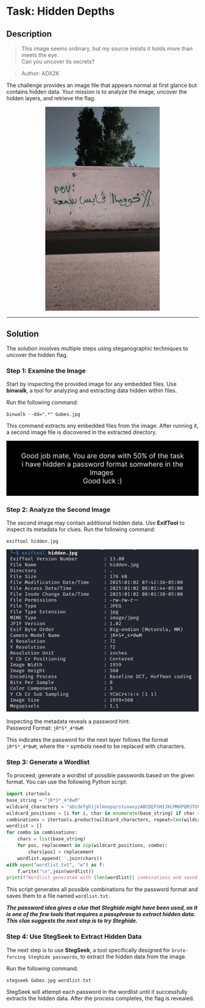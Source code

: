 
# Task: Hidden Depths

## Description
> This image seems ordinary, but my source insists it holds more than meets the eye.  
> Can you uncover its secrets?

> Author: ADX2K

The challenge provides an image file that appears normal at first glance but contains hidden data. Your mission is to analyze the image, uncover the hidden layers, and retrieve the flag.

<div align="center">
  <img src="Gabes.jpg" alt="Task Image" width="300">
</div>



---

## Solution

The solution involves multiple steps using steganographic techniques to uncover the hidden flag.

### Step 1: Examine the Image
Start by inspecting the provided image for any embedded files. Use **binwalk**, a tool for analyzing and extracting data hidden within files.

Run the following command:  
```
binwalk --dd=".*" Gabes.jpg
```

This command extracts any embedded files from the image. After running it, a second image file is discovered in the extracted directory.

<div align="center">
  <img src="hidden.jpg" alt="Hidden Image">
</div>

### Step 2: Analyze the Second Image
The second image may contain additional hidden data. Use **ExifTool** to inspect its metadata for clues. Run the following command:  
```
exiftool hidden.jpg
```
<div align="center">
  <img src="Exiftool.png" alt="Exiftool">
</div>

Inspecting the metadata reveals a password hint:  
Password Format: ``jR*S*_4*0wM``

This indicates the password for the next layer follows the format `jR*S*_4*0wM`, where the `*` symbols need to be replaced with characters.



### Step 3: Generate a Wordlist
To proceed, generate a wordlist of possible passwords based on the given format. You can use the following Python script:

```python 
import itertools
base_string = "jR*S*_4*0wM"
wildcard_characters = "abcdefghijklmnopqrstuvwxyzABCDEFGHIJKLMNOPQRSTUVWXYZ0123456789_$*"
wildcard_positions = [i for i, char in enumerate(base_string) if char == '*']
combinations = itertools.product(wildcard_characters, repeat=len(wildcard_positions))
wordlist = []
for combo in combinations:
    chars = list(base_string)
    for pos, replacement in zip(wildcard_positions, combo):
        chars[pos] = replacement
    wordlist.append(''.join(chars))
with open("wordlist.txt", "w") as f:
    f.write("\n".join(wordlist))
print(f"Wordlist generated with {len(wordlist)} combinations and saved to 'wordlist.txt'.")
```

This script generates all possible combinations for the password format and saves them to a file named `wordlist.txt`.

***The password idea gives a clue that Steghide might have been used, as it is one of the few tools that requires a passphrase to extract hidden data. This clue suggests the next step is to try Steghide.***

### Step 4: Use StegSeek to Extract Hidden Data
The next step is to use **StegSeek**, a tool specifically designed for ``brute-forcing Steghide passwords``, to extract the hidden data from the image.

Run the following command:
```
stegseek Gabes.jpg wordlist.txt
```

StegSeek will attempt each password in the wordlist until it successfully extracts the hidden data. After the process completes, the flag is revealed.

